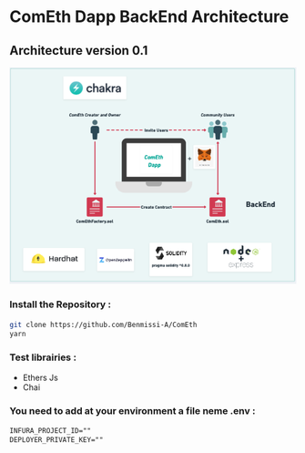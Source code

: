 # ComEth Dapp BackEnd Architecture

## Architecture version 0.1


![back-architecture](./back-architecture.png)



### Install the Repository :

```zsh
git clone https://github.com/Benmissi-A/ComEth
yarn
```

### Test librairies :

- Ethers Js
- Chai




### You need to add at your environment a file neme .env :

```
INFURA_PROJECT_ID=""
DEPLOYER_PRIVATE_KEY=""
```
